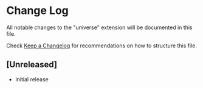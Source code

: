 # Change Log

All notable changes to the "universe" extension will be documented in this file.

Check [Keep a Changelog](http://keepachangelog.com/) for recommendations on how to structure this file.

## [Unreleased]

- Initial release
